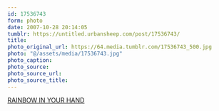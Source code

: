 ```yaml
---
id: 17536743
form: photo
date: 2007-10-28 20:14:05
tumblr: https://untitled.urbansheep.com/post/17536743/
title:
photo_original_url: https://64.media.tumblr.com/17536743_500.jpg
photo: "@/assets/media/17536743.jpg"
photo_caption:
photo_source:
photo_source_url:
photo_source_title:
---
```


<p><a href="http://www.cims.jp/star/merci/html/rainbow.html">RAINBOW IN YOUR HAND</a></p>
